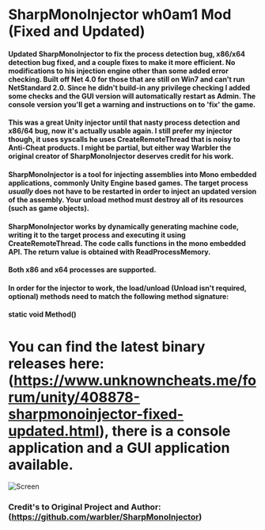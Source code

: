 # SharpMonoInjector wh0am1 Mod (Fixed and Updated)

#### Updated SharpMonoInjector to fix the process detection bug, x86/x64 detection bug fixed, and a couple fixes to make it more efficient. No modifications to his injection engine other than some added error checking. Built off Net 4.0 for those that are still on Win7 and can't run NetStandard 2.0. Since he didn't build-in any privilege checking I added some checks and the GUI version will automatically restart as Admin. The console version you'll get a warning and instructions on to 'fix' the game.

#### This was a great Unity injector until that nasty process detection and x86/64 bug, now it's actually usable again. I still prefer my injector though, it uses syscalls he uses CreateRemoteThread that is noisy to Anti-Cheat products. I might be partial, but either way Warbler the original creator of SharpMonoInjector deserves credit for his work.

#### SharpMonoInjector is a tool for injecting assemblies into Mono embedded applications, commonly Unity Engine based games. The target process *usually* does not have to be restarted in order to inject an updated version of the assembly. Your unload method must destroy all of its resources (such as game objects).

#### SharpMonoInjector works by dynamically generating machine code, writing it to the target process and executing it using CreateRemoteThread. The code calls functions in the mono embedded API. The return value is obtained with ReadProcessMemory.

#### Both x86 and x64 processes are supported.

#### In order for the injector to work, the load/unload (Unload isn't required, optional) methods need to match the following method signature:

####    static void Method()

# You can find the latest binary releases here: (https://www.unknowncheats.me/forum/unity/408878-sharpmonoinjector-fixed-updated.html), there is a console application and a GUI application available.

![Screen](https://i.imgur.com/RLKENti.png)


### Credit's to Original Project and Author: (https://github.com/warbler/SharpMonoInjector)
